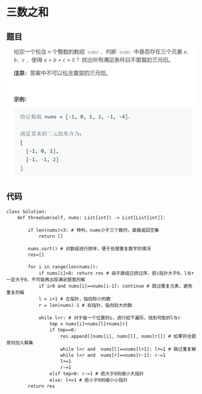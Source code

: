 # 三数之和

## 题目

![avatar](pic/15三数之和.png)

## 代码

    class Solution:
        def threeSum(self, nums: List[int]) -> List[List[int]]:

            if len(nums)<3: # 特判，nums小于三个数时，直接返回空集
                return []
            
            nums.sort() # 对数组进行排序，便于处理重复数字的情况
            res=[]

            for i in range(len(nums)):
                if nums[i]>0: return res # 由于数组已排过序，若i指针大于0，l与r一定大于0，不可能再出现满足题意的解
                if i>0 and nums[i]==nums[i-1]: continue # 跳过重复元素，避免重复的解
                l = i+1 # 左指针，指向较小的数
                r = len(nums)-1 # 右指针，指向较大的数
                
                while l<r: # 对于每一个位置的i，进行如下遍历，找到可能的l与r
                    tmp = nums[i]+nums[l]+nums[r]
                    if tmp==0: 
                        res.append([nums[i], nums[l], nums[r]]) # 如果符合题意则加入解集
                        while l<r and  nums[l]==nums[l+1]: l+=1 # 跳过重复解
                        while l<r and  nums[r]==nums[r-1]: r-=1
                        l+=1 
                        r-=1                    
                    elif tmp>0: r-=1 # 若大于0则缩小大指针
                    else: l+=1 # 若小于0则缩小小指针
            return res
